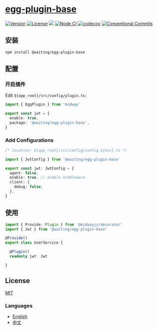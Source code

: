 # [egg-plugin-base](https://waitingsong.github.io/egg-plugin-base/)


[![Version](https://img.shields.io/npm/v/@waiting/egg-plugin-base.svg)](https://www.npmjs.com/package/@waiting/egg-plugin-base)
[![License](https://img.shields.io/badge/license-MIT-blue.svg)](https://opensource.org/licenses/MIT)
![](https://img.shields.io/badge/lang-TypeScript-blue.svg)
[![Node CI](https://github.com/waitingsong/egg-plugin-base/workflows/ci/badge.svg)](https://github.com/waitingsong/egg-plugin-base/actions?query=workflow%3A%22ci%22)
[![codecov](https://codecov.io/gh/waitingsong/egg-plugin-base/branch/master/graph/badge.svg?token=9hyVmq1GwC)](https://codecov.io/gh/waitingsong/egg-plugin-base)
[![Conventional Commits](https://img.shields.io/badge/Conventional%20Commits-1.0.0-yellow.svg)](https://conventionalcommits.org)


## 安装
```sh
npm install @waiting/egg-plugin-base
```


## 配置

### 开启插件

Edit `${app_root}/src/config/plugin.ts`:

```ts
import { EggPlugin } from 'midway'

export const jwt = {
  enable: true,
  package: '@waiting/egg-plugin-base',
}
```

### Add Configurations

```ts
/* location: ${app_root}/src/config/config.${env}.ts */

import { JwtConfig } from '@waiting/egg-plugin-base'

export const jwt: JwtConfig = {
  agent: false,
  enable: true, // enable middleware
  client: {
    debug: false,
  },
}
```


## 使用

```ts
import { Provide, Plugin } from '@midwayjs/decorator'
import { Jwt } from '@waiting/egg-plugin-base'

@Provide()
export class UserService {

  @Plugin() 
  readonly jwt: Jwt

}
```

## License
[MIT](LICENSE)


### Languages
- [English](README.md)
- [中文](README.zh-CN.md)

